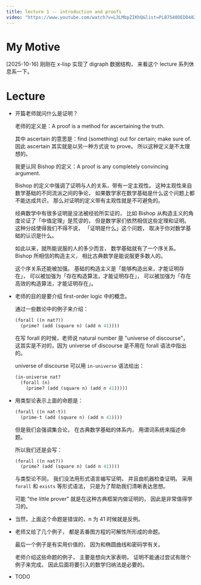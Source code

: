 ```yaml
---
title: lecture 1 -- introduction and proofs
video: "https://www.youtube.com/watch?v=L3LMbpZIKhQ&list=PLB7540DEDD482705B"
---
```


# My Motive

[2025-10-16] 刚刚在 x-lisp 实现了 digraph 数据结构，
来看这个 lecture 系列休息系一下。

# Lecture

- 开篇老师就问什么是证明？

  老师的定义是：A proof is a method for ascertaining the truth.

  其中 ascertain 的意思是：find (something) out for certain; make sure of.
  因此 ascertain 其实就是以另一种方式说 to prove。
  所以这种定义是不太理想的。

  我更认同 Bishop 的定义：A proof is any completely convincing argument.

  Bishop 的定义中强调了证明与人的关系，带有一定主观性。
  这种主观性来自数学基础的不同流派之间的争论，
  如果数学家在数学基础是什么这个问题上都不能达成共识，
  那么对证明的定义带有主观性就是不可避免的。

  经典数学中有很多证明是没法被经验所实证的，
  比如 Bishop 从构造主义的角度论证了「中值定理」是荒谬的，
  但是数学家们依然相信这些定理和证明。
  这种分歧使得我们不得不说，
  「证明是什么」这个问题，
  取决于你对数学基础的认识是什么。

  如此以来，就所能说服的人的多少而言，
  数学基础就有了一个序关系。
  Bishop 所相信的构造主义，
  相比古典数学是能说服更多数人的。

  这个序关系还能被加强。
  基础的构造主义是「能够构造出来，才能证明存在」，
  可以被加强为「存在构造算法，才能证明存在」，
  可以被加强为「存在高效的构造算法，才能证明存在」。

- 老师的目的是要介绍 first-order logic 中的概念。

  通过一些数论中的例子来介绍：

  ```scheme
  (forall ((n nat?))
    (prime? (add (square n) (add n 41))))
  ```

  在写 forall 的时候，老师说 natural number 是 "universe of discourse"，
  这其实是不对的，因为 universe of discourse 是不用在 forall 语法中指出的。

  universe of discourse 可以用 `in-universe` 语法给出：

  ```scheme
  (in-universe nat?
    (forall (n)
      (prime? (add (square n) (add n 41)))))
  ```

- 用类型论表示上面的命题是：

  ```scheme
  (forall ((n nat-t))
    (prime-t (add (square n) (add n 41))))
  ```

  但是我们会强调集合论，
  在古典数学基础的体系内，
  用谓词系统来描述命题。

  所以我们还是会写：

  ```scheme
  (forall ((n nat?))
    (prime? (add (square n) (add n 41))))
  ```

  与类型论不同，
  我们没法用形式语言编写证明，
  并且由机器检查证明。
  采用 `forall` 和 `exists` 等形式语法，
  只是为了帮助我们清晰表达思想。

  可能 "the little prover" 就是在这种古典框架内做证明的，
  因此是非常值得学习的。

- 当然，上面这个命题是错误的，n 为 41 时候就是反例。

- 老师又给了几个例子，
  都是丢番图方程的可解性所形成的命题。

  最后一个例子是有实用价值的，
  因为和椭圆曲线和密码学有关。

  老师介绍这些命题的例子，
  主要是想向大家表明，
  证明不能通过尝试有限个例子来完成，
  因此后面将要引入的数学归纳法是必要的。

- TODO
